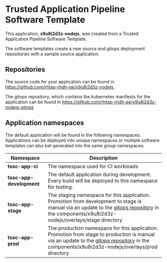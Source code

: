 # Trusted Application Pipeline Software Template

This application, **x9u8i2d3z-nodejs**, was created from a Trusted Application Pipeline Software Template.

The software templates create a new source and gitops deployment repositories with a sample source application. 

## Repositories

The source code for your application can be found in [https://github.com/rhtap-rhdh-qe/x9u8i2d3z-nodejs ](https://github.com/rhtap-rhdh-qe/x9u8i2d3z-nodejs ).
 
The gitops repository, which contains the kubernetes manifests for the application can be found in 
[https://github.com/rhtap-rhdh-qe/x9u8i2d3z-nodejs-gitops ](https://github.com/rhtap-rhdh-qe/x9u8i2d3z-nodejs-gitops ) 

## Application namespaces 

The default application will be found in the following namespaces. Applications can be deployed into unique namespaces or multiple software templates can also bet generated into the same group namespaces.  

|  Namespace   |  Description   |  
| -------- | -------- |
| **tssc-app-ci** | The namespace used for CI workloads |
| **tssc-app-development** | The default application during development. Every build will be deployed to this namespace for testing. |
| **tssc-app-stage** | The staging namespace for this application. Promotion from development to stage is manual via an update to the [gitops repository](https://github.com/rhtap-rhdh-qe/x9u8i2d3z-nodejs-gitops ) in the components/x9u8i2d3z-nodejs/overlays/stage directory |
| **tssc-app-prod** | The production namespace for this application. Promotion from stage to production is manual via an update to the [gitops repository](https://github.com/rhtap-rhdh-qe/x9u8i2d3z-nodejs-gitops ) in the components/x9u8i2d3z-nodejs/overlays/prod directory |
